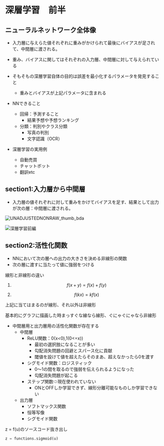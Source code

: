 # 深層学習　前半

## ニューラルネットワーク全体像

- 入力層に与えらた値それぞれに重みがかけられて最後にバイアスが足されて、中間層に渡される。
- 重み、バイアスに関してはそれぞれの入力層、中間層に対して与えられている
- そもそもの深層学習自体の目的は誤差を最小化するパラメータを発見すること
  - 重みとバイアスが上記パラメータに含まれる

- NNできること
  - 回帰：予測すること
    - 結果予想や予想ランキング
  - 分類：判別やクラス分類
    - 写真の判別
    - 文字認識（OCR）
- 深層学習の実用例
  - 自動売買
  - チャットボット
  - 翻訳etc

## section1:入力層から中間層

- 入力層の値それぞれに対して重みをかけてバイアスを足す、結果として出力が次の層：中間層に渡される。

![UNADJUSTEDNONRAW_thumb_bda](/Users/koiketomoki/Pictures/写真ライブラリ.photoslibrary/resources/proxies/derivatives/0b/00/bda/UNADJUSTEDNONRAW_thumb_bda.jpg)

![深層学習前編](/Users/koiketomoki/Pictures/写真ライブラリ.photoslibrary/Masters/2019/06/24/20190624-102119/深層学習前編.png)



## section2:活性化関数

- NNにおいて次の層への出力の大きさを決める非線形の関数
- 次の層に渡すに当たって値に強弱をつける



線形と非線形の違い

1. $$
   f(x+y)=f(x)+f(y)
   $$

2. $$
   f(kx)=kf(x)
   $$

上記に当てはまるのが線形、それ以外は非線形

基本的にグラフに描画した時まっすぐな線なら線形、ぐにゃぐにゃなら非線形



- 中間層用と出力層用の活性化関数が存在する
  - 中間層
    - ReLU関数：0(x<0),1(0<=x))
      - 最初の選択肢になることが多い
      - 勾配消失問題の回避とスパース化に貢献
      - 閾値を設けて値を超えたらそのまあ、超えなかったら0を渡す
    - シグモイド関数：ロジスティック
      - 0〜1の間を取るので強弱を伝えられるようになった
      - 勾配消失問題が起こる
    - ステップ関数⇨現在使われていない
      - ONとOFFしか学習できず、線形分離可能なものしか学習できない
  - 出力層
    - ソフトマックス関数
    - 恒等写像
    - シグモイド関数

z = f(u)のソースコード抜き出し

```python
z = functions.sigmoid(u)
```



